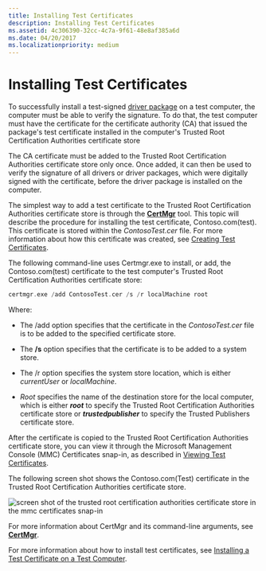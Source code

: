```yaml
---
title: Installing Test Certificates
description: Installing Test Certificates
ms.assetid: 4c306390-32cc-4c7a-9f61-48e8af385a6d
ms.date: 04/20/2017
ms.localizationpriority: medium
---
```


# Installing Test Certificates


To successfully install a test-signed [driver package](driver-packages.md) on a test computer, the computer must be able to verify the signature. To do that, the test computer must have the certificate for the certificate authority (CA) that issued the package's test certificate installed in the computer's Trusted Root Certification Authorities certificate store

The CA certificate must be added to the Trusted Root Certification Authorities certificate store only once. Once added, it can then be used to verify the signature of all drivers or driver packages, which were digitally signed with the certificate, before the driver package is installed on the computer.

The simplest way to add a test certificate to the Trusted Root Certification Authorities certificate store is through the [**CertMgr**](https://msdn.microsoft.com/library/windows/hardware/ff543411) tool. This topic will describe the procedure for installing the test certificate, Contoso.com(test). This certificate is stored within the *ContosoTest.cer* file. For more information about how this certificate was created, see [Creating Test Certificates](creating-test-certificates.md).

The following command-line uses Certmgr.exe to install, or add, the Contoso.com(test) certificate to the test computer's Trusted Root Certification Authorities certificate store:

```cpp
certmgr.exe /add ContosoTest.cer /s /r localMachine root
```

Where:

-   The /add option specifies that the certificate in the *ContosoTest.cer* file is to be added to the specified certificate store.

-   The **/s** option specifies that the certificate is to be added to a system store.

-   The /r option specifies the system store location, which is either *currentUser* or *localMachine*.

-   *Root* specifies the name of the destination store for the local computer, which is either ***root*** to specify the Trusted Root Certification Authorities certificate store or ***trustedpublisher*** to specify the Trusted Publishers certificate store.

After the certificate is copied to the Trusted Root Certification Authorities certificate store, you can view it through the Microsoft Management Console (MMC) Certificates snap-in, as described in [Viewing Test Certificates](viewing-test-certificates.md).

The following screen shot shows the Contoso.com(Test) certificate in the Trusted Root Certification Authorities certificate store.

![screen shot of the trusted root certification authorities certificate store in the mmc certificates snap-in](images/certstore2.png)

For more information about CertMgr and its command-line arguments, see [**CertMgr**](https://msdn.microsoft.com/library/windows/hardware/ff543411).

For more information about how to install test certificates, see [Installing a Test Certificate on a Test Computer](installing-a-test-certificate-on-a-test-computer.md).

 

 





